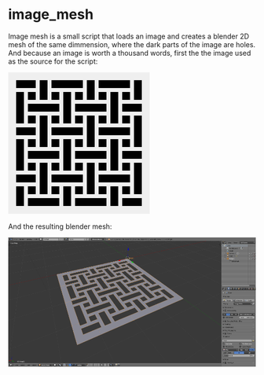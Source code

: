# image_mesh

Image mesh is a small script that loads an image and creates a blender
2D mesh of the same dimmension, where the dark parts of the image are
holes. And because an image is worth a thousand words, first the the image
used as the source for the script:

![alt tag](docs/source-big.png)

And the resulting blender mesh:

![alt tag](docs/blender-output.png)



